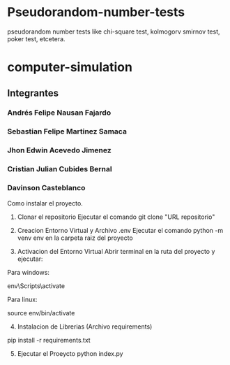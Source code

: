 # Pseudorandom-number-tests
pseudorandom number tests like chi-square test, kolmogorv smirnov test, poker test, etcetera.


# computer-simulation

## Integrantes
### Andrés Felipe Nausan Fajardo
### Sebastian Felipe Martinez Samaca
### Jhon Edwin Acevedo Jimenez 
### Cristian Julian Cubides Bernal
### Davinson Casteblanco

Como instalar el proyecto.

1. Clonar el repositorio
Ejecutar el comando git clone "URL repositorio"

2. Creacion Entorno Virtual y Archivo .env
Ejecutar el comando python -m venv env en la carpeta raiz del proyecto

3. Activacion del Entorno Virtual
Abrir terminal en la ruta del proyecto y ejecutar:

Para windows:

env\Scripts\activate

Para linux:

source env/bin/activate

4. Instalacion de Librerias (Archivo requirements)

pip install -r requirements.txt

5. Ejecutar el Proeycto
python index.py
